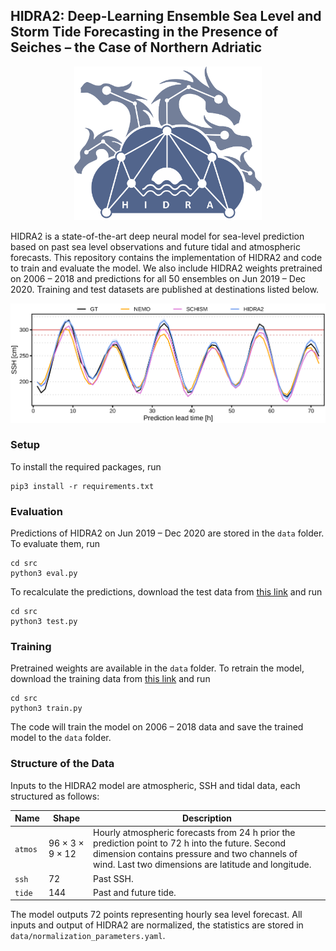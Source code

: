 ## HIDRA2: Deep-Learning Ensemble Sea Level and Storm Tide Forecasting in the Presence of Seiches – the Case of Northern Adriatic

<p align="center">
    <img src="images/logo.png" alt="HIDRA logo" width="300px">
</p>

HIDRA2 is a state-of-the-art deep neural model for sea-level prediction based on past
sea level observations and future tidal and atmospheric forecasts.
This repository contains the implementation of HIDRA2 and code to
train and evaluate the model. We also include HIDRA2 weights pretrained on 2006 – 2018 and
predictions for all 50 ensembles on Jun 2019 – Dec 2020. Training and test datasets are published at
destinations listed below.

![Qualitative example of sea level predictions (compared with NEMO, from 2020/10/14).](./images/qualitative_example-2020-10-15.png)

### Setup

To install the required packages, run

```
pip3 install -r requirements.txt
```

### Evaluation

Predictions of HIDRA2 on Jun 2019 – Dec 2020 are stored in the `data` folder.
To evaluate them, run

```
cd src
python3 eval.py
```

To recalculate the predictions, download the test data from [this link](https://doi.org/10.5281/zenodo.7304086)
and run

```
cd src
python3 test.py
```

### Training

Pretrained weights are available in the `data` folder. To retrain the model, download
the training data from [this link](https://doi.org/10.5281/zenodo.7304086) and run

```
cd src
python3 train.py
```

The code will train the model on 2006 – 2018 data and save the trained model to the `data` folder.

### Structure of the Data

Inputs to the HIDRA2 model are atmospheric, SSH and tidal data, each structured as follows:

| Name    | Shape   | Description                                                                                                                                                                                       |
|---------|---------|---------------------------------------------------------------------------------------------------------------------------------------------------------------------------------------------------|
| `atmos` | 96 × 3 × 9 × 12 | Hourly atmospheric forecasts from 24 h prior the prediction point to 72 h into the future. Second dimension contains pressure and two channels of wind. Last two dimensions are latitude and longitude. |
| `ssh`   | 72      | Past SSH.                                                                                                                                                                                         |
| `tide`  | 144     | Past and future tide.                                                                                                                                                                             |

The model outputs 72 points representing hourly sea level forecast. 
All inputs and output of HIDRA2 are normalized, the statistics are stored in `data/normalization_parameters.yaml`.
